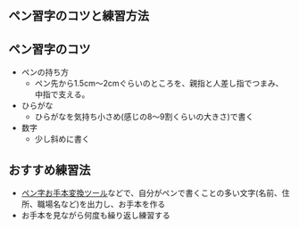 ## ペン習字のコツと練習方法


## ペン習字のコツ

- ペンの持ち方
    - ペン先から1.5cm～2cmぐらいのところを、親指と人差し指でつまみ、中指で支える。
- ひらがな
  - ひらがなを気持ち小さめ(感じの8〜9割くらいの大きさ)で書く
- 数字
    - 少し斜めに書く
    
## おすすめ練習法

- [ペン字お手本変換ツール](https://www.kenjisugimoto.com/penji/index.html)などで、自分がペンで書くことの多い文字(名前、住所、職場名など)を出力し、お手本を作る
- お手本を見ながら何度も繰り返し練習する

